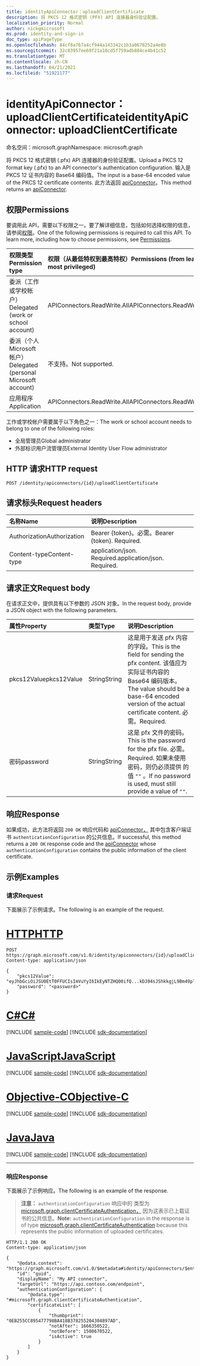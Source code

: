 ```yaml
---
title: identityApiConnector：uploadClientCertificate
description: 将 PKCS 12 格式密钥 (PFX) API 连接器身份验证配置。
localization_priority: Normal
author: nickgmicrosoft
ms.prod: identity-and-sign-in
doc_type: apiPageType
ms.openlocfilehash: 84cf8a767a4cf944a143342c1b3a0678252a4e8b
ms.sourcegitcommit: 32c83957ee69f21a10cd5f759adb884ce4b41c52
ms.translationtype: MT
ms.contentlocale: zh-CN
ms.lasthandoff: 04/21/2021
ms.locfileid: "51921177"
---
```

# <a name="identityapiconnector-uploadclientcertificate"></a><span data-ttu-id="e6921-103">identityApiConnector：uploadClientCertificate</span><span class="sxs-lookup"><span data-stu-id="e6921-103">identityApiConnector: uploadClientCertificate</span></span>

<span data-ttu-id="e6921-104">命名空间：microsoft.graph</span><span class="sxs-lookup"><span data-stu-id="e6921-104">Namespace: microsoft.graph</span></span>

<span data-ttu-id="e6921-105">将 PKCS 12 格式密钥 (.pfx) API 连接器的身份验证配置。</span><span class="sxs-lookup"><span data-stu-id="e6921-105">Upload a PKCS 12 format key (.pfx) to an API connector's authentication configuration.</span></span> <span data-ttu-id="e6921-106">输入是 PKCS 12 证书内容的 Base64 编码值。</span><span class="sxs-lookup"><span data-stu-id="e6921-106">The input is a base-64 encoded value of the PKCS 12 certificate contents.</span></span> <span data-ttu-id="e6921-107">此方法返回 [apiConnector](../resources/identityApiConnector.md)。</span><span class="sxs-lookup"><span data-stu-id="e6921-107">This method returns an [apiConnector](../resources/identityApiConnector.md).</span></span>

## <a name="permissions"></a><span data-ttu-id="e6921-108">权限</span><span class="sxs-lookup"><span data-stu-id="e6921-108">Permissions</span></span>

<span data-ttu-id="e6921-p102">要调用此 API，需要以下权限之一。要了解详细信息，包括如何选择权限的信息，请参阅[权限](/graph/permissions-reference)。</span><span class="sxs-lookup"><span data-stu-id="e6921-p102">One of the following permissions is required to call this API. To learn more, including how to choose permissions, see [Permissions](/graph/permissions-reference).</span></span>

| <span data-ttu-id="e6921-111">权限类型</span><span class="sxs-lookup"><span data-stu-id="e6921-111">Permission type</span></span>                        | <span data-ttu-id="e6921-112">权限（从最低特权到最高特权）</span><span class="sxs-lookup"><span data-stu-id="e6921-112">Permissions (from least to most privileged)</span></span> |
| :------------------------------------- | :------------------------------------------ |
| <span data-ttu-id="e6921-113">委派（工作或学校帐户）</span><span class="sxs-lookup"><span data-stu-id="e6921-113">Delegated (work or school account)</span></span>     | <span data-ttu-id="e6921-114">APIConnectors.ReadWrite.All</span><span class="sxs-lookup"><span data-stu-id="e6921-114">APIConnectors.ReadWrite.All</span></span> |
| <span data-ttu-id="e6921-115">委派（个人 Microsoft 帐户）</span><span class="sxs-lookup"><span data-stu-id="e6921-115">Delegated (personal Microsoft account)</span></span> | <span data-ttu-id="e6921-116">不支持。</span><span class="sxs-lookup"><span data-stu-id="e6921-116">Not supported.</span></span>  |
| <span data-ttu-id="e6921-117">应用程序</span><span class="sxs-lookup"><span data-stu-id="e6921-117">Application</span></span>                            | <span data-ttu-id="e6921-118">APIConnectors.ReadWrite.All</span><span class="sxs-lookup"><span data-stu-id="e6921-118">APIConnectors.ReadWrite.All</span></span> |

<span data-ttu-id="e6921-119">工作或学校帐户需要属于以下角色之一：</span><span class="sxs-lookup"><span data-stu-id="e6921-119">The work or school account needs to belong to one of the following roles:</span></span>

* <span data-ttu-id="e6921-120">全局管理员</span><span class="sxs-lookup"><span data-stu-id="e6921-120">Global administrator</span></span>
* <span data-ttu-id="e6921-121">外部标识用户流管理员</span><span class="sxs-lookup"><span data-stu-id="e6921-121">External Identity User Flow administrator</span></span>

## <a name="http-request"></a><span data-ttu-id="e6921-122">HTTP 请求</span><span class="sxs-lookup"><span data-stu-id="e6921-122">HTTP request</span></span>

<!-- { "blockType": "ignored" } -->

```http
POST /identity/apiconnectors/{id}/uploadClientCertificate
```

## <a name="request-headers"></a><span data-ttu-id="e6921-123">请求标头</span><span class="sxs-lookup"><span data-stu-id="e6921-123">Request headers</span></span>

| <span data-ttu-id="e6921-124">名称</span><span class="sxs-lookup"><span data-stu-id="e6921-124">Name</span></span>          | <span data-ttu-id="e6921-125">说明</span><span class="sxs-lookup"><span data-stu-id="e6921-125">Description</span></span>   |
|:--------------|:--------------|
| <span data-ttu-id="e6921-126">Authorization</span><span class="sxs-lookup"><span data-stu-id="e6921-126">Authorization</span></span> | <span data-ttu-id="e6921-p103">Bearer {token}。必需。</span><span class="sxs-lookup"><span data-stu-id="e6921-p103">Bearer {token}. Required.</span></span> |
| <span data-ttu-id="e6921-129">Content-type</span><span class="sxs-lookup"><span data-stu-id="e6921-129">Content-type</span></span>  | <span data-ttu-id="e6921-p104">application/json. Required.</span><span class="sxs-lookup"><span data-stu-id="e6921-p104">application/json. Required.</span></span> |

## <a name="request-body"></a><span data-ttu-id="e6921-132">请求正文</span><span class="sxs-lookup"><span data-stu-id="e6921-132">Request body</span></span>

<span data-ttu-id="e6921-133">在请求正文中，提供具有以下参数的 JSON 对象。</span><span class="sxs-lookup"><span data-stu-id="e6921-133">In the request body, provide a JSON object with the following parameters.</span></span>

|<span data-ttu-id="e6921-134">属性</span><span class="sxs-lookup"><span data-stu-id="e6921-134">Property</span></span>|<span data-ttu-id="e6921-135">类型</span><span class="sxs-lookup"><span data-stu-id="e6921-135">Type</span></span>|<span data-ttu-id="e6921-136">说明</span><span class="sxs-lookup"><span data-stu-id="e6921-136">Description</span></span>|
|:---|:---|:---|
|<span data-ttu-id="e6921-137">pkcs12Value</span><span class="sxs-lookup"><span data-stu-id="e6921-137">pkcs12Value</span></span>|<span data-ttu-id="e6921-138">String</span><span class="sxs-lookup"><span data-stu-id="e6921-138">String</span></span>| <span data-ttu-id="e6921-139">这是用于发送 pfx 内容的字段。</span><span class="sxs-lookup"><span data-stu-id="e6921-139">This is the field for sending the pfx content.</span></span> <span data-ttu-id="e6921-140">该值应为实际证书内容的 Base64 编码版本。</span><span class="sxs-lookup"><span data-stu-id="e6921-140">The value should be a base-64 encoded version of the actual certificate content.</span></span> <span data-ttu-id="e6921-141">必需。</span><span class="sxs-lookup"><span data-stu-id="e6921-141">Required.</span></span>|
|<span data-ttu-id="e6921-142">密码</span><span class="sxs-lookup"><span data-stu-id="e6921-142">password</span></span>|<span data-ttu-id="e6921-143">String</span><span class="sxs-lookup"><span data-stu-id="e6921-143">String</span></span>| <span data-ttu-id="e6921-144">这是 pfx 文件的密码。</span><span class="sxs-lookup"><span data-stu-id="e6921-144">This is the password for the pfx file.</span></span> <span data-ttu-id="e6921-145">必需。</span><span class="sxs-lookup"><span data-stu-id="e6921-145">Required.</span></span> <span data-ttu-id="e6921-146">如果未使用密码，则仍必须提供 的值 `""` 。</span><span class="sxs-lookup"><span data-stu-id="e6921-146">If no password is used, must still provide a value of `""`.</span></span>|

## <a name="response"></a><span data-ttu-id="e6921-147">响应</span><span class="sxs-lookup"><span data-stu-id="e6921-147">Response</span></span>

<span data-ttu-id="e6921-148">如果成功，此方法将返回 `200 OK` 响应代码和 [apiConnector，](../resources/identityApiConnector.md) 其中包含客户端证书 `authenticationConfiguration` 的公共信息。</span><span class="sxs-lookup"><span data-stu-id="e6921-148">If successful, this method returns a `200 OK` response code and the [apiConnector](../resources/identityApiConnector.md) whose `authenticationConfiguration` contains the public information of the client certificate.</span></span>

## <a name="examples"></a><span data-ttu-id="e6921-149">示例</span><span class="sxs-lookup"><span data-stu-id="e6921-149">Examples</span></span>

### <a name="request"></a><span data-ttu-id="e6921-150">请求</span><span class="sxs-lookup"><span data-stu-id="e6921-150">Request</span></span>

<span data-ttu-id="e6921-151">下面展示了示例请求。</span><span class="sxs-lookup"><span data-stu-id="e6921-151">The following is an example of the request.</span></span>


# <a name="http"></a>[<span data-ttu-id="e6921-152">HTTP</span><span class="sxs-lookup"><span data-stu-id="e6921-152">HTTP</span></span>](#tab/http)
<!-- {
  "blockType": "request",
  "name": "identityapiconnector_uploadclientcertificate"
}-->

```http
POST https://graph.microsoft.com/v1.0/identity/apiconnectors/{id}/uploadClientCertificate
Content-type: application/json

{
    "pkcs12Value": "eyJhbGciOiJSU0EtT0FFUCIsImVuYyI6IkEyNTZHQ00ifQ...kDJ04sJShkkgjL9Bm49plA",
    "password": "<password>"
}
```
# <a name="c"></a>[<span data-ttu-id="e6921-153">C#</span><span class="sxs-lookup"><span data-stu-id="e6921-153">C#</span></span>](#tab/csharp)
[!INCLUDE [sample-code](../includes/snippets/csharp/identityapiconnector-uploadclientcertificate-csharp-snippets.md)]
[!INCLUDE [sdk-documentation](../includes/snippets/snippets-sdk-documentation-link.md)]

# <a name="javascript"></a>[<span data-ttu-id="e6921-154">JavaScript</span><span class="sxs-lookup"><span data-stu-id="e6921-154">JavaScript</span></span>](#tab/javascript)
[!INCLUDE [sample-code](../includes/snippets/javascript/identityapiconnector-uploadclientcertificate-javascript-snippets.md)]
[!INCLUDE [sdk-documentation](../includes/snippets/snippets-sdk-documentation-link.md)]

# <a name="objective-c"></a>[<span data-ttu-id="e6921-155">Objective-C</span><span class="sxs-lookup"><span data-stu-id="e6921-155">Objective-C</span></span>](#tab/objc)
[!INCLUDE [sample-code](../includes/snippets/objc/identityapiconnector-uploadclientcertificate-objc-snippets.md)]
[!INCLUDE [sdk-documentation](../includes/snippets/snippets-sdk-documentation-link.md)]

# <a name="java"></a>[<span data-ttu-id="e6921-156">Java</span><span class="sxs-lookup"><span data-stu-id="e6921-156">Java</span></span>](#tab/java)
[!INCLUDE [sample-code](../includes/snippets/java/identityapiconnector-uploadclientcertificate-java-snippets.md)]
[!INCLUDE [sdk-documentation](../includes/snippets/snippets-sdk-documentation-link.md)]

---


### <a name="response"></a><span data-ttu-id="e6921-157">响应</span><span class="sxs-lookup"><span data-stu-id="e6921-157">Response</span></span>

<span data-ttu-id="e6921-158">下面展示了示例响应。</span><span class="sxs-lookup"><span data-stu-id="e6921-158">The following is an example of the response.</span></span>

> <span data-ttu-id="e6921-159">**注意：** `authenticationConfiguration` 响应中的 类型为 [microsoft.graph.clientCertificateAuthentication，](../resources/clientcertificateauthentication.md) 因为这表示已上载证书的公共信息。</span><span class="sxs-lookup"><span data-stu-id="e6921-159">**Note:** `authenticationConfiguration` in the response is of type [microsoft.graph.clientCertificateAuthentication](../resources/clientcertificateauthentication.md) because this represents the public information of uploaded certificates.</span></span>

<!-- {
  "blockType": "response",
  "truncated": true,
  "@odata.type": "microsoft.graph.identityApiConnector"
}
-->

```http
HTTP/1.1 200 OK
Content-type: application/json

{
    "@odata.context": "https://graph.microsoft.com/v1.0/$metadata#identity/apiConnectors/$entity",
    "id": "guid",
    "displayName": "My API connector",
    "targetUrl": "https://api.contoso.com/endpoint",
    "authenticationConfiguration": {
        "@odata.type": "#microsoft.graph.clientCertificateAuthentication",
        "certificateList": [
            {
                "thumbprint": "0EB255CC895477798BA418B378255204304897AD",
                "notAfter": 1666350522,
                "notBefore": 1508670522,
                "isActive": true
            }
        ]
    }
}
```

<!-- uuid: 16cd6b66-4b1a-43a1-adaf-3a886856ed982019-02-04 14:57:30 UTC -->
<!-- {
  "type": "#page.annotation",
  "description": "identityApiConnector: uploadClientCertificate",
  "keywords": "",
  "section": "documentation",
  "tocPath": ""
}-->
